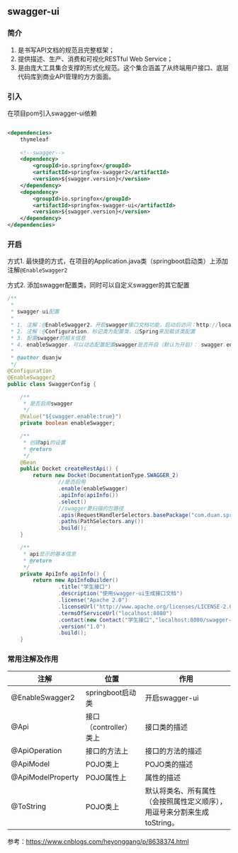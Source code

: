 ## swagger-ui
### 简介
1. 是书写API文档的规范且完整框架；
2. 提供描述、生产、消费和可视化RESTful Web Service；
3. 是由庞大工具集合支撑的形式化规范。这个集合涵盖了从终端用户接口、底层代码库到商业API管理的方方面面。

### 引入
在项目pom引入swagger-ui依赖
```xml

<dependencies>
    thymeleaf
    
    <!--swagger-->
    <dependency>
        <groupId>io.springfox</groupId>
        <artifactId>springfox-swagger2</artifactId>
        <version>${swagger.version}</version>
    </dependency>
    <dependency>
        <groupId>io.springfox</groupId>
        <artifactId>springfox-swagger-ui</artifactId>
        <version>${swagger.version}</version>
    </dependency>
</dependencies>

```
### 开启
方式1. 最快捷的方式，在项目的Application.java类（springboot启动类）上添加注解`@EnableSwagger2`

方式2. 添加swagger配置类，同时可以自定义swagger的其它配置
```java
/**
 *
 * swagger-ui配置
 *
 * 1. 注解：@EnableSwagger2，开启swagger接口文档功能，启动后访问：http://localhost:8080/swagger-ui.html
 * 2. 注解：@Configuration，标记类为配置类，让Spring来加载该类配置
 * 3. 配置swagger的相关信息
 * 4. enableSwagger，可以动态配置配置swagger是否开启（默认为开启）： swagger.enable: true|false。也可以根据不同的环境配置是否开启
 *
 * @author duanjw
 */
@Configuration
@EnableSwagger2
public class SwaggerConfig {

    /**
     * 是否启用swagger
     */
    @Value("${swagger.enable:true}")
    private boolean enableSwagger;

    /**
     * 创建api的设置
     * @return
     */
    @Bean
    public Docket createRestApi() {
        return new Docket(DocumentationType.SWAGGER_2)
                //是否启用
                .enable(enableSwagger)
                .apiInfo(apiInfo())
                .select()
                //swagger要扫描的包路径
                .apis(RequestHandlerSelectors.basePackage("com.duan.springboot.learning.swagger.ui.controller"))
                .paths(PathSelectors.any())
                .build();
    }

    /**
     * api显示的基本信息
     * @return
     */
    private ApiInfo apiInfo() {
        return new ApiInfoBuilder()
                .title("学生接口")
                .description("使用swagger-ui生成接口文档")
                .license("Apache 2.0")
                .licenseUrl("http://www.apache.org/licenses/LICENSE-2.0.html")
                .termsOfServiceUrl("localhost:8080")
                .contact(new Contact("学生接口","localhost:8080/swagger-ui.html","554343346@qq.com"))
                .version("1.0")
                .build();
    }
```
### 常用注解及作用

| 注解   |      位置      |  作用 |
|----------|-------------|------|
| @EnableSwagger2 |  springboot启动类 | 开启swagger-ui |
| @Api | 接口（controller）类上 | 接口类的描述
| @ApiOperation |    接口的方法上   |   接口的方法的描述 |
| @ApiModel | POJO类上 |    POJO类的描述 |
| @ApiModelProperty | POJO属性上 |    属性的描述
| @ToString | POJO类上 | 默认将类名、所有属性（会按照属性定义顺序），用逗号来分割来生成toString。



参考：https://www.cnblogs.com/heyonggang/p/8638374.html

